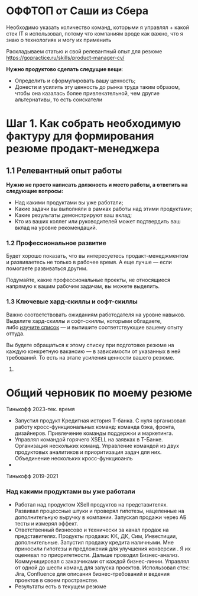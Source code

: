 # ОФФТОП от Саши из Сбера
Необходимо указать количество команд, которыми я управлял + какой стек IT я использовал, потому что компаниям вроде как важно, что я знаю о технологиях и могу их применить 

Раскладываем статью и свой релевантный опыт для резюме https://gopractice.ru/skills/product-manager-cv/ 

**Нужно продуктово сделать следущие вещи**:
- Определить и сформулировать вашу ценность;
- Донести и усилить эту ценность до рынка труда таким образом, чтобы она казалась более привлекательной, чем другие альтернативы, то есть соискатели

# Шаг 1. Как собрать необходимую фактуру для формирования резюме продакт-менеджера

## 1.1 Релевантный опыт работы

**Нужно не просто написать должность и место работы, а ответить на следующие вопросы:**
- Над какими продуктами вы уже работали;
- Какие задачи вы выполняли в рамках работы над этими продуктами;
- Какие результаты демонстрируют ваш вклад;
- Кто из ваших коллег или руководителей может подтвердить ваш вклад на уровне рекомендаций.
### 1.2 Профессиональное развитие

Будет хорошо показать, что вы интересуетесь продакт-менеджментом и развиваетесь не только в рабочее время. А еще лучше — если помогаете развиваться другим.

Подумайте, какие профессиональные проекты, не относящиеся напрямую к вашим рабочим задачам, вы можете выделить.

### 1.3 Ключевые хард-скиллы и софт-скиллы

Важно соответствовать ожиданиям работодателя на уровне навыков. Выделите хард-скиллы и софт-скиллы, которыми обладаете, либо [изучите список](https://gopractice.ru/goto/https://www.indeed.com/career-advice/resumes-cover-letters/skills-for-product-manager) — и выпишите соответствующие вашему опыту оттуда.

Вы будете обращаться к этому списку при подготовке резюме на каждую конкретную вакансию — в зависимости от указанных в ней требований. То есть на этапе усиления ценности вашего резюме.

1. 

# Общий черновик по моему резюме

Тинькофф 2023-тек. время

- Запустил продукт Кредитная история Т-банка. С нуля организовал работу кросс-функциональных команд: команда бэка, фронта, дизайнеров. Привлечение команды поддержки и маркетинга. 
- Управлял командой горячего XSELL на заявках в Т-Банке. Организация нескольких команд. Управление командой из двух продуктовых аналитиков и приоритизация задач для них. Объединение нескольких кросс-функциоанль
- 

Тинькофф 2019-2021
### Над какими продуктами вы уже работали
- Работал над продуктом XSell продуктов на представителях. Развивал процессные штуки и проверял гипотезы, нацеленные на дополнительную выручку в компании. Запускал продажи через АБ тесты и измерял эффект. 
- Ответственный бизнесово и технически за канал продаж на представителях. Продукты продажи: КК, ДК, Сим, Инвестиции, дополнительные. Запустил продажу кредита наличными. Мне приносили гипотезы и предложения для улучшения конверсии . Я их оценивал по приоритетности. Дальше проводил Бизнес-анализ. Коммуницировал с заказчиками от каждой бизнес-линии. Управлял от одной до шести команд для запуска проектов. Использовал стек: Jira, Confluence для описания бизнес-требований и ведения проектов в своем пространстве. 
- Результаты есть в текущем резюме


